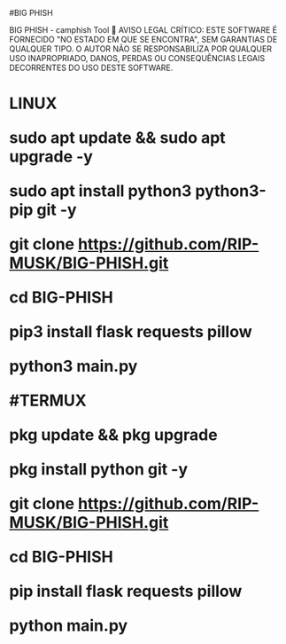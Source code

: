 #BIG PHISH

BIG PHISH - camphish Tool
🚨 AVISO LEGAL CRÍTICO:
ESTE SOFTWARE É FORNECIDO "NO ESTADO EM QUE SE ENCONTRA", SEM GARANTIAS DE QUALQUER TIPO. O AUTOR NÃO SE RESPONSABILIZA POR QUALQUER USO INAPROPRIADO, DANOS, PERDAS OU CONSEQUÊNCIAS LEGAIS DECORRENTES DO USO DESTE SOFTWARE.


<h1>LINUX

sudo apt update && sudo apt upgrade -y

sudo apt install python3 python3-pip git -y

git clone https://github.com/RIP-MUSK/BIG-PHISH.git

cd BIG-PHISH

pip3 install flask requests pillow

python3 main.py

#TERMUX 

pkg update && pkg upgrade

pkg install python git -y

git clone https://github.com/RIP-MUSK/BIG-PHISH.git

cd BIG-PHISH

pip install flask requests pillow

python main.py



